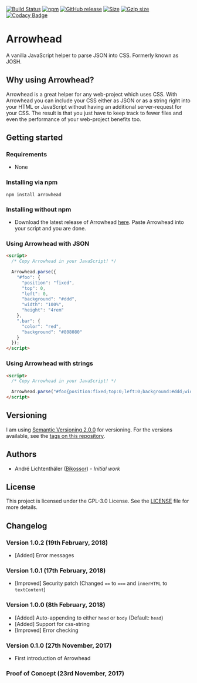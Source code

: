 [![Build Status](https://travis-ci.org/Bikossor/Arrowhead.svg?branch=master)](https://travis-ci.org/Bikossor/Arrowhead)
[![npm](https://img.shields.io/npm/dt/arrowhead.svg)](https://www.npmjs.com/package/@bikossor/Arrowhead)
[![GitHub release](https://img.shields.io/github/release/bikossor/Arrowhead.svg)]()
[![Size](http://img.badgesize.io/https://raw.githubusercontent.com/Bikossor/Arrowhead/master/dist/Arrowhead.min.js.svg)]()
[![Gzip size](http://img.badgesize.io/https://raw.githubusercontent.com/Bikossor/Arrowhead/master/dist/Arrowhead.min.js.svg?compression=gzip)]()
[![Codacy Badge](https://api.codacy.com/project/badge/Grade/6920feb9d5bd4beba85d3f479d61b306)](https://www.codacy.com/app/Bikossor/Arrowhead?utm_source=github.com&amp;utm_medium=referral&amp;utm_content=Bikossor/Arrowhead&amp;utm_campaign=Badge_Grade)

# Arrowhead
A vanilla JavaScript helper to parse JSON into CSS.
Formerly known as JOSH.

## Why using Arrowhead?
Arrowhead is a great helper for any web-project which uses CSS. With Arrowhead you can include your CSS either as JSON or as a string right into your HTML or JavaScript without having an additional server-request for your CSS. The result is that you just have to keep track to fewer files and even the performance of your web-project benefits too.

## Getting started

### Requirements
- None

### Installing via npm
```
npm install arrowhead
```

### Installing without npm
- Download the latest release of Arrowhead [here](https://github.com/Bikossor/Arrowhead/releases/latest). Paste Arrowhead into your script and you are done.

### Using Arrowhead with JSON
```html
<script>
  /* Copy Arrowhead in your JavaScript! */

  Arrowhead.parse({
    "#foo": {
      "position": "fixed",
      "top": 0,
      "left": 0,
      "background": "#ddd",
      "width": "100%",
      "height": "4rem"
    },
    ".bar": {
      "color": "red",
      "background": "#808080"
    }
  });
</script>
```

### Using Arrowhead with strings
```html
<script>
  /* Copy Arrowhead in your JavaScript! */

  Arrowhead.parse("#foo{position:fixed;top:0;left:0;background:#ddd;width:100%;height:4rem;}.bar{color:red;background:#808080;}");
</script>
```

## Versioning
I am using [Semantic Versioning 2.0.0](http://semver.org/) for versioning. For the versions available, see the [tags on this repository](https://github.com/Bikossor/Arrowhead/tags).

## Authors
- André Lichtenthäler ([Bikossor](https://bikossor.de)) - *Initial work*

## License
This project is licensed under the GPL-3.0 License. See the [LICENSE](LICENSE) file for more details.

## Changelog
### Version 1.0.2 (19th February, 2018)
- [Added] Error messages

### Version 1.0.1 (17th February, 2018)
- [Improved] Security patch (Changed ``==`` to ``===`` and ``innerHTML`` to ``textContent``)

### Version 1.0.0 (8th February, 2018)
- [Added] Auto-appending to either `head` or `body` (Default: `head`)
- [Added] Support for css-string
- [Improved] Error checking

### Version 0.1.0 (27th November, 2017)
- First introduction of Arrowhead

### Proof of Concept (23rd November, 2017)